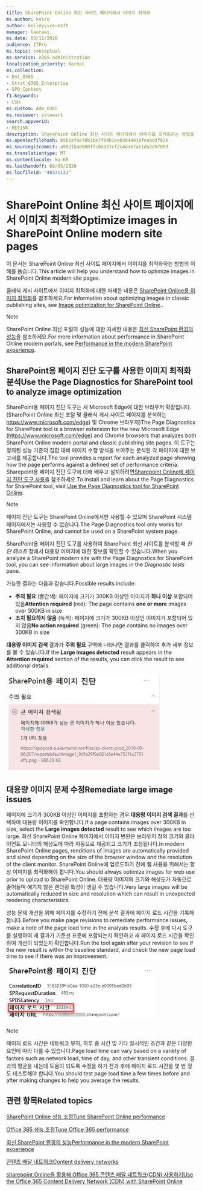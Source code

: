 ```yaml
---
title: SharePoint Online 최신 사이트 페이지에서 이미지 최적화
ms.author: kvice
author: kelleyvice-msft
manager: laurawi
ms.date: 03/11/2020
audience: ITPro
ms.topic: conceptual
ms.service: o365-administration
localization_priority: Normal
ms.collection:
- Ent_O365
- Strat_O365_Enterprise
- SPO_Content
f1.keywords:
- CSH
ms.custom: Adm_O365
ms.reviewer: sstewart
search.appverid:
- MET150
description: SharePoint Online 최신 사이트 페이지에서 이미지를 최적화하는 방법을 알아봅니다.
ms.openlocfilehash: b5b1af0e78b3be7f84b1ee83048010feabddf82e
ms.sourcegitcommit: a9021ba0800ffc0da21cf2c4da67ab1da2d97099
ms.translationtype: MT
ms.contentlocale: ko-KR
ms.lasthandoff: 08/05/2020
ms.locfileid: "46571131"
---
```

# <a name="optimize-images-in-sharepoint-online-modern-site-pages"></a><span data-ttu-id="4a7b5-103">SharePoint Online 최신 사이트 페이지에서 이미지 최적화</span><span class="sxs-lookup"><span data-stu-id="4a7b5-103">Optimize images in SharePoint Online modern site pages</span></span>

<span data-ttu-id="4a7b5-104">이 문서는 SharePoint Online 최신 사이트 페이지에서 이미지를 최적화하는 방법의 이해를 돕습니다.</span><span class="sxs-lookup"><span data-stu-id="4a7b5-104">This article will help you understand how to optimize images in SharePoint Online modern site pages.</span></span>

<span data-ttu-id="4a7b5-105">클래식 게시 사이트에서 이미지 최적화에 대한 자세한 내용은 [SharePoint Online용 이미지 최적화](image-optimization-for-sharepoint-online.md)를 참조하세요.</span><span class="sxs-lookup"><span data-stu-id="4a7b5-105">For information about optimizing images in classic publishing sites, see [Image optimization for SharePoint Online](image-optimization-for-sharepoint-online.md)..</span></span>

>[!NOTE]
><span data-ttu-id="4a7b5-106">SharePoint Online 최신 포털의 성능에 대한 자세한 내용은 [최신 SharePoint 환경의 성능](https://docs.microsoft.com/sharepoint/modern-experience-performance)을 참조하세요.</span><span class="sxs-lookup"><span data-stu-id="4a7b5-106">For more information about performance in SharePoint Online modern portals, see [Performance in the modern SharePoint experience](https://docs.microsoft.com/sharepoint/modern-experience-performance).</span></span>

## <a name="use-the-page-diagnostics-for-sharepoint-tool-to-analyze-image-optimization"></a><span data-ttu-id="4a7b5-107">SharePoint용 페이지 진단 도구를 사용한 이미지 최적화 분석</span><span class="sxs-lookup"><span data-stu-id="4a7b5-107">Use the Page Diagnostics for SharePoint tool to analyze image optimization</span></span>

<span data-ttu-id="4a7b5-108">SharePoint용 페이지 진단 도구는 새 Microsoft Edge에 대한 브라우저 확장입니다. (SharePoint Online 최신 포털 및 클래식 게시 사이트 페이지를 분석하는 https://www.microsoft.com/edge) 및 Chrome 브라우저)</span><span class="sxs-lookup"><span data-stu-id="4a7b5-108">The Page Diagnostics for SharePoint tool is a browser extension for the new Microsoft Edge (https://www.microsoft.com/edge) and Chrome browsers that analyzes both SharePoint Online modern portal and classic publishing site pages.</span></span> <span data-ttu-id="4a7b5-109">이 도구는 정의된 성능 기준의 집합 대비 페이지 수행 방식을 보여주는 분석된 각 페이지에 대한 보고서를 제공합니다.</span><span class="sxs-lookup"><span data-stu-id="4a7b5-109">The tool provides a report for each analyzed page showing how the page performs against a defined set of performance criteria.</span></span> <span data-ttu-id="4a7b5-110">Sharepoint용 페이지 진단 도구에 대해 배우고 설치하려면[Sharepoint Online에 페이지 진단 도구 사용](page-diagnostics-for-spo.md)을 참조하세요.</span><span class="sxs-lookup"><span data-stu-id="4a7b5-110">To install and learn about the Page Diagnostics for SharePoint tool, visit [Use the Page Diagnostics tool for SharePoint Online](page-diagnostics-for-spo.md).</span></span>

>[!NOTE]
><span data-ttu-id="4a7b5-111">페이지 진단 도구는 SharePoint Online에서만 사용할 수 있으며 SharePoint 시스템 페이지에서는 사용할 수 없습니다.</span><span class="sxs-lookup"><span data-stu-id="4a7b5-111">The Page Diagnostics tool only works for SharePoint Online, and cannot be used on a SharePoint system page.</span></span>

<span data-ttu-id="4a7b5-112">SharePoint용 페이지 진단 도구를 사용하여 SharePoint 최신 사이트를 분석할 때 _진단 테스트_ 창에서 대용량 이미지에 대한 정보를 확인할 수 있습니다.</span><span class="sxs-lookup"><span data-stu-id="4a7b5-112">When you analyze a SharePoint modern site with the Page Diagnostics for SharePoint tool, you can see information about large images in the _Diagnostic tests_ pane.</span></span>

<span data-ttu-id="4a7b5-113">가능한 결과는 다음과 같습니다.</span><span class="sxs-lookup"><span data-stu-id="4a7b5-113">Possible results include:</span></span>

- <span data-ttu-id="4a7b5-114">**주의 필요** (빨간색): 페이지에 크기가 300KB 이상인 이미지가 **하나 이상** 포함되어 있음</span><span class="sxs-lookup"><span data-stu-id="4a7b5-114">**Attention required** (red): The page contains **one or more** images over 300KB in size</span></span>
- <span data-ttu-id="4a7b5-115">**조치 필요하지 않음** (녹색): 페이지에 크기가 300KB 이상인 이미지가 포함되어 있지 않음</span><span class="sxs-lookup"><span data-stu-id="4a7b5-115">**No action required** (green): The page contains no images over 300KB in size</span></span>

<span data-ttu-id="4a7b5-116">**대용량 이미지 검색** 결과가 **주의 필요** 구역에 나타나면 결과를 클릭하여 추가 세부 정보를 볼 수 있습니다.</span><span class="sxs-lookup"><span data-stu-id="4a7b5-116">If the **Large images detected** result appears in the **Attention required** section of the results, you can click the result to see additional details.</span></span>

![페이지 진단 도구 결과](media/modern-portal-optimization/pagediag-large-images.png)

## <a name="remediate-large-image-issues"></a><span data-ttu-id="4a7b5-118">대용량 이미지 문제 수정</span><span class="sxs-lookup"><span data-stu-id="4a7b5-118">Remediate large image issues</span></span>

<span data-ttu-id="4a7b5-119">페이지에 크기가 300KB 이상인 이미지를 포함하는 경우 **대용량 이미지 검색 결과**를 선택하여 대용량 이미지를 확인합니다.</span><span class="sxs-lookup"><span data-stu-id="4a7b5-119">If a page contains images over 300KB in size, select the **Large images detected** result to see which images are too large.</span></span> <span data-ttu-id="4a7b5-120">최신 SharePoint Online 페이지에서 이미지 변환은 브라우저 창의 크기와 클라이언트 모니터의 해상도에 따라 자동으로 제공되고 크기가 조정됩니다.</span><span class="sxs-lookup"><span data-stu-id="4a7b5-120">In modern SharePoint Online pages, renditions of images are automatically provided and sized depending on the size of the browser window and the resolution of the client monitor.</span></span> <span data-ttu-id="4a7b5-121">SharePoint Online에 업로드하기 전에 웹 사용을 위해서는 항상 이미지를 최적화해야 합니다.</span><span class="sxs-lookup"><span data-stu-id="4a7b5-121">You should always optimize images for web use prior to upload to SharePoint Online.</span></span> <span data-ttu-id="4a7b5-122">대용량 이미지의 크기와 해상도가 자동으로 줄어들며 예기치 않은 렌더링 특성이 생길 수 있습니다.</span><span class="sxs-lookup"><span data-stu-id="4a7b5-122">Very large images will be automatically reduced in size and resolution which can result in unexpected rendering characteristics.</span></span>

<span data-ttu-id="4a7b5-123">성능 문제 개선을 위해 페이지를 수정하기 전에 분석 결과에 페이지 로드 시간을 기록해 둡니다.</span><span class="sxs-lookup"><span data-stu-id="4a7b5-123">Before you make page revisions to remediate performance issues, make a note of the page load time in the analysis results.</span></span> <span data-ttu-id="4a7b5-124">수정 후에 다시 도구를 실행하여 새 결과가 기준선 표준에 포함되는지 확인하고 새 페이지 로드 시간을 확인하여 개선이 되었는지 확인합니다.</span><span class="sxs-lookup"><span data-stu-id="4a7b5-124">Run the tool again after your revision to see if the new result is within the baseline standard, and check the new page load time to see if there was an improvement.</span></span>

![페이지 로드 시간 결과](media/modern-portal-optimization/pagediag-page-load-time.png)

>[!NOTE]
><span data-ttu-id="4a7b5-126">페이지 로드 시간은 네트워크 부하, 하루 중 시간 및 기타 일시적인 조건과 같은 다양한 요인에 따라 다를 수 있습니다.</span><span class="sxs-lookup"><span data-stu-id="4a7b5-126">Page load time can vary based on a variety of factors such as network load, time of day, and other transient conditions.</span></span> <span data-ttu-id="4a7b5-127">결과의 평균을 내는데 도움이 되도록 수정을 하기 전과 후에 페이지 로드 시간을 몇 번 정도 테스트해야 합니다.</span><span class="sxs-lookup"><span data-stu-id="4a7b5-127">You should test page load time a few times before and after making changes to help you average the results.</span></span>

## <a name="related-topics"></a><span data-ttu-id="4a7b5-128">관련 항목</span><span class="sxs-lookup"><span data-stu-id="4a7b5-128">Related topics</span></span>

[<span data-ttu-id="4a7b5-129">SharePoint Online 성능 조정</span><span class="sxs-lookup"><span data-stu-id="4a7b5-129">Tune SharePoint Online performance</span></span>](tune-sharepoint-online-performance.md)

[<span data-ttu-id="4a7b5-130">Office 365 성능 조정</span><span class="sxs-lookup"><span data-stu-id="4a7b5-130">Tune Office 365 performance</span></span>](tune-office-365-performance.md)

[<span data-ttu-id="4a7b5-131">최신 SharePoint 환경의 성능</span><span class="sxs-lookup"><span data-stu-id="4a7b5-131">Performance in the modern SharePoint experience</span></span>](https://docs.microsoft.com/sharepoint/modern-experience-performance)

[<span data-ttu-id="4a7b5-132">콘텐츠 배달 네트워크</span><span class="sxs-lookup"><span data-stu-id="4a7b5-132">Content delivery networks</span></span>](content-delivery-networks.md)

[<span data-ttu-id="4a7b5-133">sharepoint Online을 활용해 Office 365 콘텐츠 배달 네트워크(CDN) 사용하기</span><span class="sxs-lookup"><span data-stu-id="4a7b5-133">Use the Office 365 Content Delivery Network (CDN) with SharePoint Online</span></span>](use-office-365-cdn-with-spo.md)
